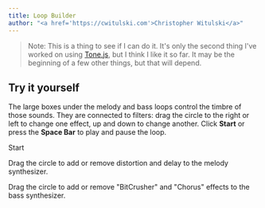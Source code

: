 ```yaml
---
title: Loop Builder
author: "<a href='https://cwitulski.com'>Christopher Witulski</a>"
---
```

<main>

>Note: This is a thing to see if I can do it. It's only the second thing I've worked on using <a href="https://tonejs.github.io/">Tone.js</a>, but I think I like it so far. It may be the beginning of a few other things, but that will depend.

## Try it yourself

The large boxes under the melody and bass loops control the timbre of those sounds. They are connected to filters: drag the circle to the right or left to change one effect, up and down to change another. Click **Start** or press the **Space Bar** to play and pause the loop.

<div id="playButton">Start</div>

Drag the circle to add or remove distortion and delay to the melody synthesizer.

<div id="melodyLoop" class="loop"></div>

<div id="melodyEffects" class="effects"></div>

Drag the circle to add or remove "BitCrusher" and "Chorus" effects to the bass synthesizer.

<div id="bassLoop" class="loop"></div>

<div id="bassEffects" class="effects"></div>

<div id="drumLoop" class="loop"></div>

</main>

  <script src="https://code.jquery.com/jquery-1.12.4.js"></script>
  <script src="https://code.jquery.com/ui/1.12.1/jquery-ui.js"></script>
  <script src="main.js"></script>
